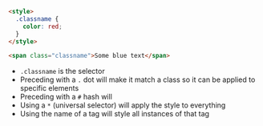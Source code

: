 ```html
<style>
  .classname {
	color: red;
  }
</style>

<span class="classname">Some blue text</span>
```

- `.classname` is the selector
- Preceding with a `.` dot will make it match a class so it can be applied to specific elements
- Preceding with a `#` hash will 
- Using a `*` (universal selector) will apply the style to everything
- Using the name of a tag will style all instances of that tag
